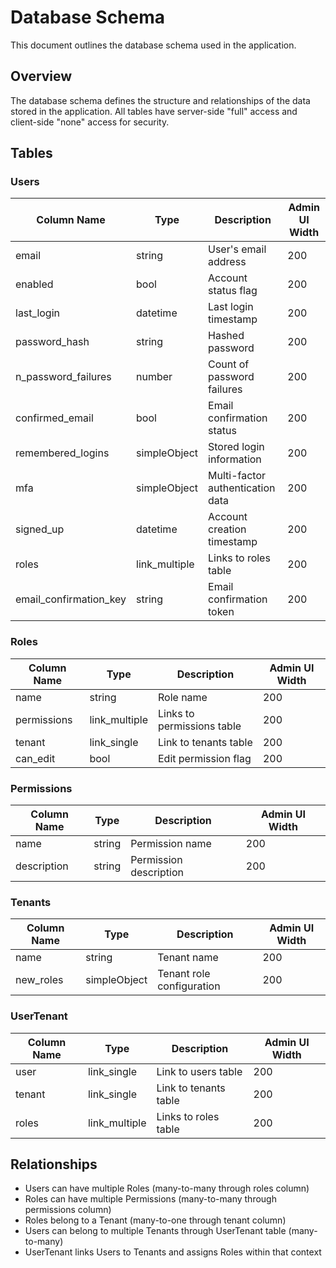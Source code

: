 # Database Schema

This document outlines the database schema used in the application.

## Overview

The database schema defines the structure and relationships of the data stored in the application. All tables have server-side "full" access and client-side "none" access for security.

## Tables

### Users

| Column Name | Type | Description | Admin UI Width |
|------------|------|-------------|----------------|
| email | string | User's email address | 200 |
| enabled | bool | Account status flag | 200 |
| last_login | datetime | Last login timestamp | 200 |
| password_hash | string | Hashed password | 200 |
| n_password_failures | number | Count of password failures | 200 |
| confirmed_email | bool | Email confirmation status | 200 |
| remembered_logins | simpleObject | Stored login information | 200 |
| mfa | simpleObject | Multi-factor authentication data | 200 |
| signed_up | datetime | Account creation timestamp | 200 |
| roles | link_multiple | Links to roles table | 200 |
| email_confirmation_key | string | Email confirmation token | 200 |

### Roles

| Column Name | Type | Description | Admin UI Width |
|------------|------|-------------|----------------|
| name | string | Role name | 200 |
| permissions | link_multiple | Links to permissions table | 200 |
| tenant | link_single | Link to tenants table | 200 |
| can_edit | bool | Edit permission flag | 200 |

### Permissions

| Column Name | Type | Description | Admin UI Width |
|------------|------|-------------|----------------|
| name | string | Permission name | 200 |
| description | string | Permission description | 200 |

### Tenants

| Column Name | Type | Description | Admin UI Width |
|------------|------|-------------|----------------|
| name | string | Tenant name | 200 |
| new_roles | simpleObject | Tenant role configuration | 200 |

### UserTenant

| Column Name | Type | Description | Admin UI Width |
|------------|------|-------------|----------------|
| user | link_single | Link to users table | 200 |
| tenant | link_single | Link to tenants table | 200 |
| roles | link_multiple | Links to roles table | 200 |

## Relationships

- Users can have multiple Roles (many-to-many through roles column)
- Roles can have multiple Permissions (many-to-many through permissions column)
- Roles belong to a Tenant (many-to-one through tenant column)
- Users can belong to multiple Tenants through UserTenant table (many-to-many)
- UserTenant links Users to Tenants and assigns Roles within that context
